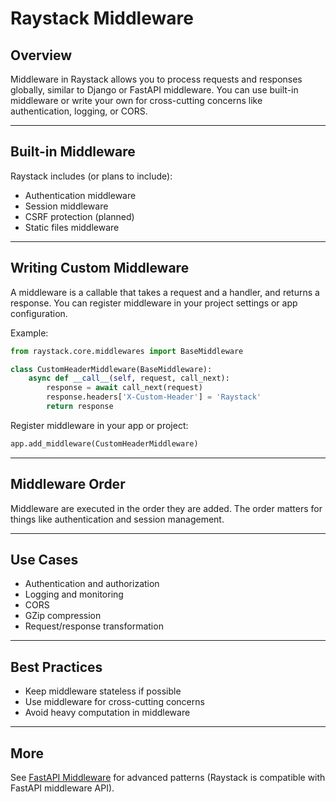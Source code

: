 # Raystack Middleware

## Overview

Middleware in Raystack allows you to process requests and responses globally, similar to Django or FastAPI middleware. You can use built-in middleware or write your own for cross-cutting concerns like authentication, logging, or CORS.

---

## Built-in Middleware

Raystack includes (or plans to include):
- Authentication middleware
- Session middleware
- CSRF protection (planned)
- Static files middleware

---

## Writing Custom Middleware

A middleware is a callable that takes a request and a handler, and returns a response. You can register middleware in your project settings or app configuration.

Example:
```python
from raystack.core.middlewares import BaseMiddleware

class CustomHeaderMiddleware(BaseMiddleware):
    async def __call__(self, request, call_next):
        response = await call_next(request)
        response.headers['X-Custom-Header'] = 'Raystack'
        return response
```

Register middleware in your app or project:
```python
app.add_middleware(CustomHeaderMiddleware)
```

---

## Middleware Order

Middleware are executed in the order they are added. The order matters for things like authentication and session management.

---

## Use Cases

- Authentication and authorization
- Logging and monitoring
- CORS
- GZip compression
- Request/response transformation

---

## Best Practices

- Keep middleware stateless if possible
- Use middleware for cross-cutting concerns
- Avoid heavy computation in middleware

---

## More

See [FastAPI Middleware](https://fastapi.tiangolo.com/tutorial/middleware/) for advanced patterns (Raystack is compatible with FastAPI middleware API). 